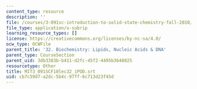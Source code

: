 ```yaml
---
content_type: resource
description: ''
file: /courses/3-091sc-introduction-to-solid-state-chemistry-fall-2010/cb7c59d7a2dc5b4c97ff6c713d23f45d_MIT3_091SCF10lec32_iPOD.vtt
file_type: application/x-subrip
learning_resource_types: []
license: https://creativecommons.org/licenses/by-nc-sa/4.0/
ocw_type: OCWFile
parent_title: '32. Biochemistry: Lipids, Nucleic Acids & DNA'
parent_type: CourseSection
parent_uid: 3db3383b-b411-d2fc-45f2-4495b3640825
resourcetype: Other
title: MIT3_091SCF10lec32_iPOD.srt
uid: cb7c59d7-a2dc-5b4c-97ff-6c713d23f45d
---
```

